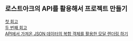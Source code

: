 ## 로스트아크의 API를 활용해서 프로젝트 만들기 

[첫 회고](https://blog.naver.com/ares132/223267974690)  
[두 번째 회고](https://blog.naver.com/ares132/223287606692)  
[API에서 가져온 JSON 데이터의 복합 객체를 활용한 모달 렌더링 하기](https://blog.naver.com/ares132/223320845507)  